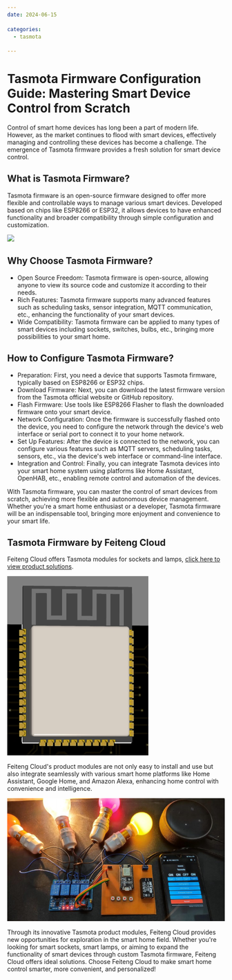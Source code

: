 ```yaml
---
date: 2024-06-15

categories:
  - tasmota

---
```


# Tasmota Firmware Configuration Guide: Mastering Smart Device Control from Scratch
<!-- more -->
Control of smart home devices has long been a part of modern life. However, as the market continues to flood with smart devices, effectively managing and controlling these devices has become a challenge. The emergence of Tasmota firmware provides a fresh solution for smart device control.

## What is Tasmota Firmware?
Tasmota firmware is an open-source firmware designed to offer more flexible and controllable ways to manage various smart devices. Developed based on chips like ESP8266 or ESP32, it allows devices to have enhanced functionality and broader compatibility through simple configuration and customization.

![](../../assets/images/tasmota/Tasmota标志OIP-C.jpg)

## Why Choose Tasmota Firmware?
- Open Source Freedom: Tasmota firmware is open-source, allowing anyone to view its source code and customize it according to their needs.
- Rich Features: Tasmota firmware supports many advanced features such as scheduling tasks, sensor integration, MQTT communication, etc., enhancing the functionality of your smart devices.
- Wide Compatibility: Tasmota firmware can be applied to many types of smart devices including sockets, switches, bulbs, etc., bringing more possibilities to your smart home.

## How to Configure Tasmota Firmware?
- Preparation: First, you need a device that supports Tasmota firmware, typically based on ESP8266 or ESP32 chips.
- Download Firmware: Next, you can download the latest firmware version from the Tasmota official website or GitHub repository.
- Flash Firmware: Use tools like ESP8266 Flasher to flash the downloaded firmware onto your smart device.
- Network Configuration: Once the firmware is successfully flashed onto the device, you need to configure the network through the device's web interface or serial port to connect it to your home network.
- Set Up Features: After the device is connected to the network, you can configure various features such as MQTT servers, scheduling tasks, sensors, etc., via the device's web interface or command-line interface.
- Integration and Control: Finally, you can integrate Tasmota devices into your smart home system using platforms like Home Assistant, OpenHAB, etc., enabling remote control and automation of the devices.

With Tasmota firmware, you can master the control of smart devices from scratch, achieving more flexible and autonomous device management. Whether you're a smart home enthusiast or a developer, Tasmota firmware will be an indispensable tool, bringing more enjoyment and convenience to your smart life.

## Tasmota Firmware by Feiteng Cloud

Feiteng Cloud offers Tasmota modules for sockets and lamps, [click here to view product solutions](../../solutions/tasmota/index.md).

![tasmot-ESP32model](/assets/images/tasmota/tasmot-ESP32.png)

Feiteng Cloud's product modules are not only easy to install and use but also integrate seamlessly with various smart home platforms like Home Assistant, Google Home, and Amazon Alexa, enhancing home control with convenience and intelligence.

![tasmot-ESP32model](/assets/images/tasmota/Tasmota开发整体图.jpg)

Through its innovative Tasmota product modules, Feiteng Cloud provides new opportunities for exploration in the smart home field. Whether you're looking for smart sockets, smart lamps, or aiming to expand the functionality of smart devices through custom Tasmota firmware, Feiteng Cloud offers ideal solutions. Choose Feiteng Cloud to make smart home control smarter, more convenient, and personalized!

